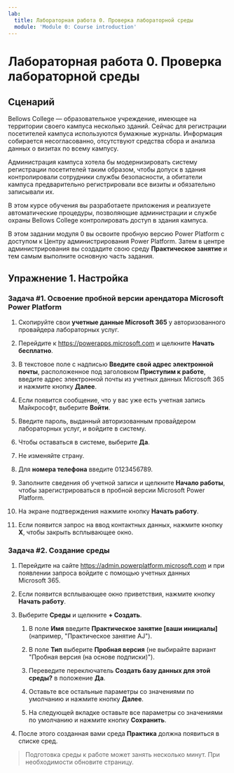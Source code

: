 ```yaml
---
lab:
  title: Лабораторная работа 0. Проверка лабораторной среды
  module: 'Module 0: Course introduction'
---
```


# <a name="lab-0-validate-lab-environment"></a>Лабораторная работа 0. Проверка лабораторной среды

## <a name="scenario"></a>Сценарий

Bellows College — образовательное учреждение, имеющее на территории своего кампуса несколько зданий. Сейчас для регистрации посетителей кампуса используются бумажные журналы. Информация собирается несогласованно, отсутствуют средства сбора и анализа данных о визитах по всему кампусу.

Администрация кампуса хотела бы модернизировать систему регистрации посетителей таким образом, чтобы допуск в здания контролировали сотрудники службы безопасности, а обитатели кампуса предварительно регистрировали все визиты и обязательно записывали их.

В этом курсе обучения вы разработаете приложения и реализуете автоматические процедуры, позволяющие администрации и службе охраны Bellows College контролировать доступ в здания кампуса.

В этом задании модуля 0 вы освоите пробную версию Power Platform с доступом к Центру администрирования Power Platform. Затем в центре администрирования вы создадите свою среду **Практическое занятие** и тем самым выполните основную часть задания.

## <a name="exercise-1--setup"></a>Упражнение 1. Настройка

### <a name="task-1---acquire-your-microsoft-power-platform-trial-tenant"></a>Задача \#1. Освоение пробной версии арендатора Microsoft Power Platform

1. Скопируйте свои **учетные данные Microsoft 365** у авторизованного провайдера лабораторных услуг.

1. Перейдите к <https://powerapps.microsoft.com> и щелкните **Начать бесплатно**.

1. В текстовое поле с надписью **Введите свой адрес электронной почты**, расположенное под заголовком **Приступим к работе**, введите адрес электронной почты из учетных данных Microsoft 365 и нажмите кнопку **Далее**.

1. Если появится сообщение, что у вас уже есть учетная запись Майкрософт, выберите **Войти**.

1. Введите пароль, выданный авторизованным провайдером лабораторных услуг, и войдите в систему.

1. Чтобы оставаться в системе, выберите **Да**.

1. Не изменяйте страну.

1. Для **номера телефона** введите 0123456789.

1. Заполните сведения об учетной записи и щелкните **Начало работы**, чтобы зарегистрироваться в пробной версии Microsoft Power Platform.

1. На экране подтверждения нажмите кнопку **Начать работу**.

1. Если появится запрос на ввод контактных данных, нажмите кнопку **X**, чтобы закрыть всплывающее окно.

### <a name="task-2--create-environment"></a>Задача \#2. Создание среды

1. Перейдите на сайте <https://admin.powerplatform.microsoft.com> и при появлении запроса войдите с помощью учетных данных Microsoft 365.

1. Если появится всплывающее окно приветствия, нажмите кнопку **Начать работу**.

1. Выберите **Среды** и щелкните **+ Создать**.

    1. В поле **Имя** введите **Практическое занятие [ваши инициалы]** (например, "Практическое занятие AJ").

    1. В поле **Тип** выберите **Пробная версия** (не выбирайте вариант "Пробная версия (на основе подписки)").

    1. Переведите переключатель **Создать базу данных для этой среды?** в положение **Да**.

    1. Оставьте все остальные параметры со значениями по умолчанию и нажмите кнопку **Далее**.

    1. На следующей вкладке оставьте все параметры со значениями по умолчанию и нажмите кнопку **Сохранить**.

1. После этого созданная вами среда **Практика** должна появиться в списке сред.

> Подготовка среды к работе может занять несколько минут. При необходимости обновите страницу.
